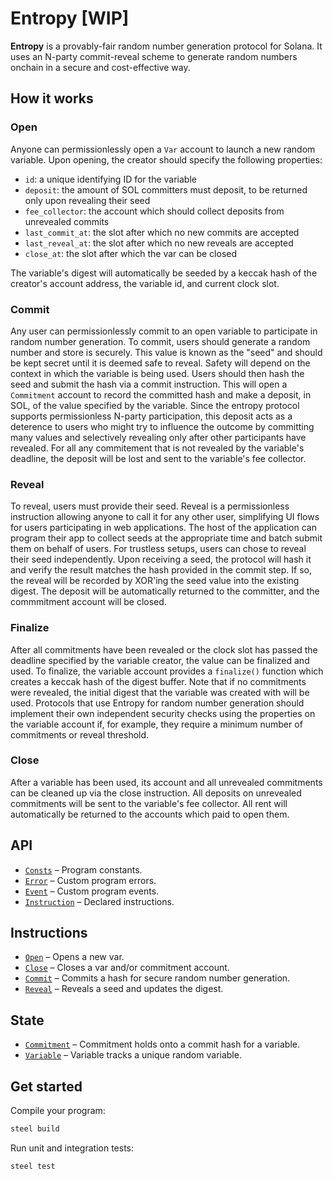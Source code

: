 # Entropy [WIP]

**Entropy** is a provably-fair random number generation protocol for Solana. It uses an N-party commit-reveal scheme to generate random numbers onchain in a secure and cost-effective way. 

## How it works

### Open
Anyone can permissionlessly open a `Var` account to launch a new random variable. Upon opening, the creator should specify the following properties:
- `id`: a unique identifying ID for the variable
- `deposit`: the amount of SOL committers must deposit, to be returned only upon revealing their seed
- `fee_collector`: the account which should collect deposits from unrevealed commits
- `last_commit_at`: the slot after which no new commits are accepted
- `last_reveal_at`: the slot after which no new reveals are accepted
- `close_at`: the slot after which the var can be closed

The variable's digest will automatically be seeded by a keccak hash of the creator's account address, the variable id, and current clock slot.

### Commit
Any user can permissionlessly commit to an open variable to participate in random number generation. To commit, users should generate a random number and store is securely. This value is known as the "seed" and should be kept secret until it is deemed safe to reveal. Safety will depend on the context in which the variable is being used. Users should then hash the seed and submit the hash via a commit instruction. This will open a `Commitment` account to record the committed hash and make a deposit, in SOL, of the value specified by the variable. Since the entropy protocol supports permissionless N-party participation, this deposit acts as a deterence to users who might try to influence the outcome by committing many values and selectively revealing only after other participants have revealed. For all any commitement that is not revealed by the variable's deadline, the deposit will be lost and sent to the variable's fee collector.

### Reveal
To reveal, users must provide their seed. Reveal is a permissionless instruction allowing anyone to call it for any other user, simplifying UI flows for users participating in web applications. The host of the application can program their app to collect seeds at the appropriate time and batch submit them on behalf of users. For trustless setups, users can chose to reveal their seed independently. Upon receiving a seed, the protocol will hash it and verify the result matches the hash provided in the commit step. If so, the reveal will be recorded by XOR'ing the seed value into the existing digest. The deposit will be automatically returned to the committer, and the commmitment account will be closed. 

### Finalize
After all commitments have been revealed or the clock slot has passed the deadline specified by the variable creator, the value can be finalized and used. To finalize, the variable account provides a `finalize()` function which creates a keccak hash of the digest buffer. Note that if no commitments were revealed, the initial digest that the variable was created with will be used. Protocols that use Entropy for random number generation should implement their own independent security checks using the properties on the variable account if, for example, they require a minimum number of commitments or reveal threshold. 

### Close
After a variable has been used, its account and all unrevealed commitments can be cleaned up via the close instruction. All deposits on unrevealed commitments will be sent to the variable's fee collector. All rent will automatically be returned to the accounts which paid to open them.

        
## API
- [`Consts`](api/src/consts.rs) – Program constants.
- [`Error`](api/src/error.rs) – Custom program errors.
- [`Event`](api/src/event.rs) – Custom program events.
- [`Instruction`](api/src/instruction.rs) – Declared instructions.

## Instructions
- [`Open`](program/src/open.rs) – Opens a new var.
- [`Close`](program/src/close.rs) – Closes a var and/or commitment account.
- [`Commit`](program/src/commit.rs) – Commits a hash for secure random number generation.
- [`Reveal`](program/src/reveal.rs) – Reveals a seed and updates the digest.

## State
- [`Commitment`](api/src/state/commitment.rs) – Commitment holds onto a commit hash for a variable.
- [`Variable`](api/src/state/variable.rs) – Variable tracks a unique random variable.

## Get started

Compile your program:
```sh
steel build
```

Run unit and integration tests:
```sh
steel test
```
